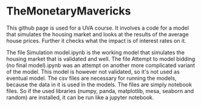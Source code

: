 # TheMonetaryMavericks

This github page is used for a UVA course. It involves a code for a model that simulates the housing market and looks at the results of the average house prices. Further it checks what the impact is of interest rates on it.

The file Simulation model.ipynb is the working model that simulates the housing market that is validated and well. The file Attempt to model bidding (no final model).ipynb was an attempt on another more complicated variant of the model.
This model is however not validated, so it's not used as eventual model. The csv files are necessary for running the models, because the data in it is used in the models.
The files are simply notebook files. So if the used libraries (numpy, panda, matplotlib, mesa, seaborn and random) are installed, it can be run like a jupyter notebook.
